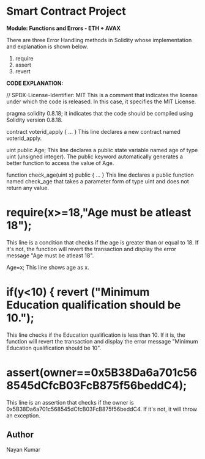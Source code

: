 # Smart Contract Project
**Module: Functions and Errors - ETH + AVAX**

There are three Error Handling methods in Solidity whose implementation and explanation is shown below.
1. require
2. assert
3. revert

**CODE EXPLANATION:**

// SPDX-License-Identifier: MIT
This is a comment that indicates the license under which the code is released. In this case, it specifies the MIT License.

pragma solidity 0.8.18;
it indicates that the code should be compiled using Solidity version 0.8.18.

contract voterid_apply { ... }
This line declares a new contract named voterid_apply.

uint public Age;
This line declares a public state variable named age of type uint (unsigned integer). The public keyword automatically generates a better function to access the value of Age.

function check_age(uint x) public { ... }
This line declares a public function named check_age that takes a parameter form of type uint and does not return any value.

# require(x>=18,"Age must be atleast 18");
This line is a condition that checks if the age is greater than or equal to 18. If it's not, the function will revert the transaction and display the error message "Age must be atleast 18".

Age=x;
This line shows age as x.

# if(y<10) { revert ("Minimum Education qualification should be 10.");
This line checks if the Education qualification is less than 10. If it is, the function will revert the transaction and display the error message "Minimum Education qualification should be 10".

# assert(owner==0x5B38Da6a701c568545dCfcB03FcB875f56beddC4);
This line is an assertion that checks if the owner is 0x5B38Da6a701c568545dCfcB03FcB875f56beddC4. If it's not, it will throw an exception.

## Author

Nayan Kumar
